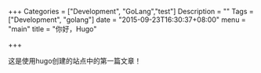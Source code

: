 +++
Categories = ["Development", "GoLang","test"]
Description = ""
Tags = ["Development", "golang"]
date = "2015-09-23T16:30:37+08:00"
menu = "main"
title = "你好，Hugo"

+++

这是使用hugo创建的站点中的第一篇文章！
